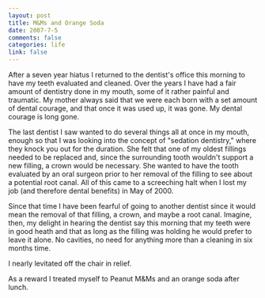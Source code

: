 ```yaml
--- 
layout: post
title: M&Ms and Orange Soda
date: 2007-7-5
comments: false
categories: life
link: false
---
```

After a seven year hiatus I returned to the dentist's office this morning to have my teeth evaluated and cleaned.  Over the years I have had a fair amount of dentistry done in my mouth, some of it rather painful and traumatic.  My mother always said that we were each born with a set amount of dental courage, and that once it was used up, it was gone.  My dental courage is long gone.

The last dentist I saw wanted to do several things all at once in my mouth, enough so that I was looking into the concept of "sedation dentistry," where they knock you out for the duration.  She felt that one of my oldest fillings needed to be replaced and, since the surrounding tooth wouldn't support a new filling, a crown would be necessary.  She wanted to have the tooth evaluated by an oral surgeon prior to her removal of the filling to see about a potential root canal.  All of this came to a screeching halt when I lost my job (and therefore dental benefits) in May of 2000.

Since that time I have been fearful of going to another dentist since it would mean the removal of that filling, a crown, and maybe a root canal.  Imagine, then, my delight in hearing the dentist say this morning that my teeth were in good heath and that as long as the filling was holding he would prefer to leave it alone.  No cavities, no need for anything more than a cleaning in six months time.

I nearly levitated off the chair in relief.

As a reward I treated myself to Peanut M&Ms and an orange soda after lunch.
